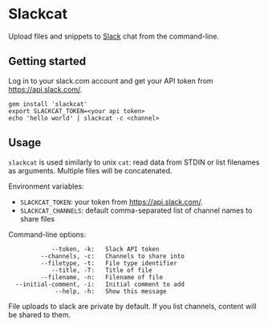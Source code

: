 # Slackcat

Upload files and snippets to [Slack](http://slack.com) chat from the
command-line.

## Getting started

Log in to your slack.com account and get your API token from
https://api.slack.com/.

    gem install 'slackcat'
    export SLACKCAT_TOKEN=<your api token>
    echo 'hello world' | slackcat -c <channel>

## Usage

`slackcat` is used similarly to unix `cat`: read data from STDIN or
list filenames as arguments. Multiple files will be concatenated.

Environment variables:

* `SLACKCAT_TOKEN`: your token from https://api.slack.com/.
* `SLACKCAT_CHANNELS`: default comma-separated list of channel names
  to share files

Command-line options:

```
            --token, -k:   Slack API token
         --channels, -c:   Channels to share into
         --filetype, -t:   File type identifier
            --title, -T:   Title of file
         --filename, -n:   Filename of file
  --initial-comment, -i:   Initial comment to add
             --help, -h:   Show this message
```

File uploads to slack are private by default. If you list channels,
content will be shared to them.
